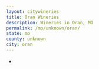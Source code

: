 ```yaml
---
layout: citywineries
title: Oran Wineries
description: Wineries in Oran, MO
permalink: /mo/unknown/oran/
state: mo
county: unknown
city: oran
---
```

-
